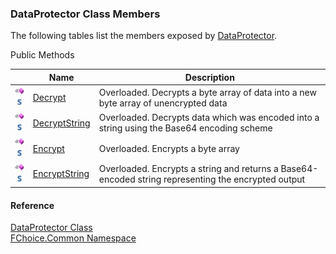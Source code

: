 ﻿### DataProtector Class Members

The following tables list the members exposed by [DataProtector](FChoice.Common~FChoice.Common.DataProtector.md).

Public Methods

|   | Name | Description |
| --- | --- | --- |
| ![Public Method](dotnetimages/publicMethod.png)![static (Shared in Visual Basic)](dotnetimages/static.png) | [Decrypt](FChoice.Common~FChoice.Common.DataProtector~Decrypt.md) | Overloaded. Decrypts a byte array of data into a new byte array of unencrypted data   |
| ![Public Method](dotnetimages/publicMethod.png)![static (Shared in Visual Basic)](dotnetimages/static.png) | [DecryptString](FChoice.Common~FChoice.Common.DataProtector~DecryptString.md) | Overloaded. Decrypts data which was encoded into a string using the Base64 encoding scheme   |
| ![Public Method](dotnetimages/publicMethod.png)![static (Shared in Visual Basic)](dotnetimages/static.png) | [Encrypt](FChoice.Common~FChoice.Common.DataProtector~Encrypt.md) | Overloaded. Encrypts a byte array   |
| ![Public Method](dotnetimages/publicMethod.png)![static (Shared in Visual Basic)](dotnetimages/static.png) | [EncryptString](FChoice.Common~FChoice.Common.DataProtector~EncryptString.md) | Overloaded. Encrypts a string and returns a Base64-encoded string representing the encrypted output   |





#### Reference

[DataProtector Class](FChoice.Common~FChoice.Common.DataProtector.md)  
[FChoice.Common Namespace](FChoice.Common~FChoice.Common_namespace.md)